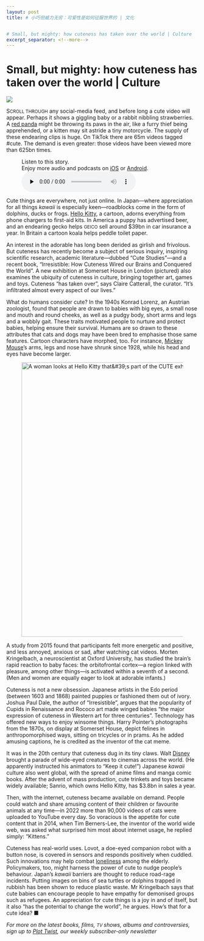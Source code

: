 ```yaml
---
layout: post
title: # 小巧但威力无穷：可爱性是如何征服世界的 | 文化


# Small, but mighty: how cuteness has taken over the world | Culture
excerpt_separator: <!--more-->
---
```



<!--more-->

# Small, but mighty: how cuteness has taken over the world | Culture

<img src="https://images.weserv.nl/?url=www.economist.com/img/b/1280/720/90/media-assets/image/20240210_CUP002.jpg" /><div></div><p><span>S</span><small>CROLL THROUGH</small> any social-media feed, and before long a cute video will appear. Perhaps it shows a giggling baby or a rabbit nibbling strawberries. A <a href="https://www.economist.com/science-and-technology/2017/01/21/two-strange-mammals-illuminate-the-process-of-natural-selection">red panda</a> might be throwing its paws in the air, like a furry thief being apprehended, or a kitten may sit astride a tiny motorcycle. The supply of these endearing clips is huge. On TikTok there are 65m videos tagged #cute. The demand is even greater: those videos have been viewed more than 625bn times.</p><div><figure><div><figcaption>Listen to this story.</figcaption> <span>Enjoy more audio and podcasts on<!-- --> <a href="https://www.economist.comhttps://economist-app.onelink.me/d2eC/bed1b25" id="audio-ios-cta" rel="noreferrer" target="_blank">iOS</a> <!-- -->or<!-- --> <a href="https://www.economist.comhttps://economist-app.onelink.me/d2eC/7f3c199" id="audio-android-cta" rel="noreferrer" target="_blank">Android</a>.</span></div><audio controls="" id="audio-player" preload="none" src="https://www.economist.com/media-assets/audio/080%20Culture%20-%20The%20culture%20of%20cuteness-9729353fe6d3cc0c2337532f1c65899c.mp3" title="Small, but mighty: how cuteness has taken over the world"><p>Your browser does not support the &lt;audio&gt; element.</p></audio><div><div></div></div></figure></div><p>Cute things are everywhere, not just online. In Japan—where appreciation for all things <i>kawaii </i>is especially keen—roadblocks come in the form of dolphins, ducks or frogs. <a href="https://www.economist.com/asia/2016/07/14/hello-kitty-goodbye-panda">Hello Kitty</a>, a cartoon, adorns everything from phone chargers to first-aid kits. In America a puppy has advertised beer, and an endearing gecko helps <small>GEICO</small> sell around $39bn in car insurance a year. In Britain a cartoon koala helps peddle toilet paper.</p><p>An interest in the adorable has long been derided as girlish and frivolous. But cuteness has recently become a subject of serious inquiry, inspiring scientific research, academic literature—dubbed “Cute Studies”—and a recent book, “Irresistible: How Cuteness Wired our Brains and Conquered the World”. A new exhibition at Somerset House in London (pictured) also examines the ubiquity of cuteness in culture, bringing together art, games and toys. Cuteness “has taken over”, says Claire Catterall, the curator. “It’s infiltrated almost every aspect of our lives.” </p><div><div><div id="econ-1"></div></div></div><p>What do humans consider cute? In the 1940s Konrad Lorenz, an Austrian zoologist, found that people are drawn to babies with big eyes, a small nose and mouth and round cheeks, as well as a pudgy body, short arms and legs and a wobbly gait. These traits motivated people to nurture and protect babies, helping ensure their survival. Humans are so drawn to these attributes that cats and dogs may have been bred to emphasise those same features. Cartoon characters have morphed, too. For instance, <a href="https://www.economist.com/christmas-specials/2022/12/20/a-treasure-trove-of-hollywood-intellectual-property-is-heading-for-the-public-domain">Mickey Mouse</a>’s arms, legs and nose have shrunk since 1928, while his head and eyes have become larger.</p><figure><span><img alt="A woman looks at Hello Kitty that&amp;#39;s part of the CUTE exhibition at Somerset House in London, United Kingdom." height="720" src="https://www.economist.com/img/b/1280/720/90/media-assets/image/20240210_CUP502.jpg" width="1280" /></span></figure><p>A study from 2015 found that participants felt more energetic and positive, and less annoyed, anxious or sad, after watching cat videos. Morten Kringelbach, a neuroscientist at Oxford University, has studied the brain’s rapid reaction to baby faces: the orbitofrontal cortex—a region linked with pleasure, among other things—is activated within a seventh of a second. (Men and women are equally eager to look at adorable infants.)</p><p>Cuteness is not a new obsession. Japanese artists in the Edo period (between 1603 and 1868) painted puppies or fashioned them out of ivory. Joshua Paul Dale, the author of “Irresistible”, argues that the popularity of Cupids in Renaissance and Rococo art made winged babies “the major expression of cuteness in Western art for three centuries”. Technology has offered new ways to enjoy winsome things. Harry Pointer’s photographs from the 1870s, on display at Somerset House, depict felines in anthropomorphised ways, sitting on tricycles or in prams. As he added amusing captions, he is credited as the inventor of the cat meme.</p><div><div><div id="econ-2"></div></div></div><p>It was in the 20th century that cuteness dug in its tiny claws. Walt <a href="https://www.economist.com/briefing/2023/01/19/as-disney-turns-100-its-business-is-on-a-rollercoaster-ride">Disney</a> brought a parade of wide-eyed creatures to cinemas across the world. (He apparently instructed his animators to “Keep it cute!”) Japanese <i>kawaii </i>culture also went global, with the spread of anime films and manga comic books. After the advent of mass production, cute trinkets and toys became widely available; Sanrio, which owns Hello Kitty, has $3.8bn in sales a year. </p><p>Then, with the internet, cuteness became available on demand. People could watch and share amusing content of their children or favourite animals at any time—in 2022 more than 90,000 videos of cats were uploaded to YouTube every day. So voracious is the appetite for cute content that in 2014, when Tim Berners-Lee, the inventor of the world wide web, was asked what surprised him most about internet usage, he replied simply: “Kittens.”</p><p>Cuteness has real-world uses. Lovot, a doe-eyed companion robot with a button nose, is covered in sensors and responds positively when cuddled. Such innovations may help combat <a href="https://www.economist.com/international/2018/09/01/loneliness-is-a-serious-public-health-problem">loneliness</a> among the elderly. Policymakers, too, might harness the power of cute to nudge people’s behaviour. Japan’s <i>kawaii </i>barriers are thought to reduce road-rage incidents. Putting images on bins of sea turtles or dolphins trapped in rubbish has been shown to reduce plastic waste. Mr Kringelbach says that cute babies can encourage people to have empathy for demonised groups such as refugees. An appreciation for cute things is a joy in and of itself, but it also “has the potential to change the world”, he argues. How’s that for a cute idea? <span>■</span></p><p><i>For more on the latest books, films, <small>TV </small>shows, albums and controversies, sign up to <a href="https://www.economist.com/culture/2022/11/23/introducing-plot-twist-our-new-culture-newsletter">Plot Twist</a>, our weekly subscriber-only newsletter</i></p>

